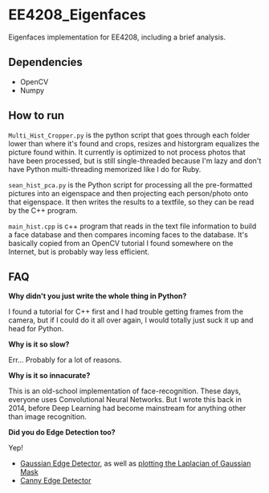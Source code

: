 EE4208_Eigenfaces
=================

Eigenfaces implementation for EE4208, including a brief analysis.

Dependencies
------------
- OpenCV
- Numpy

How to run
-----------

`Multi_Hist_Cropper.py` is the python script that goes through each folder lower than where it's found and crops, resizes and historgram equalizes the picture found within. It currently is optimized to not process photos that have been processed, but is still single-threaded because I'm lazy and don't have Python multi-threading memorized like I do for Ruby.

`sean_hist_pca.py` is the Python script for processing all the pre-formatted pictures into an eigenspace and then projecting each person/photo onto that eigenspace. It then writes the results to a textfile, so they can be read by the C++ program.

`main_hist.cpp` is c++ program that reads in the text file information to build a face database and then compares incoming faces to the database. It's basically copied from an OpenCV tutorial I found somewhere on the Internet, but is probably way less efficient.

FAQ
---

**Why didn't you just write the whole thing in Python?**

I found a tutorial for C++ first and I had trouble getting frames from the camera, but if I could do it all over again, I would totally just suck it up and head for Python.

**Why is it so slow?**

Err... Probably for a lot of reasons.

**Why is it so innacurate?**

This is an old-school implementation of face-recognition. These days, everyone uses Convolutional Neural Networks. But I wrote this back in 2014, before Deep Learning had become mainstream for anything other than image recognition.

**Did you do Edge Detection too?**

Yep!

- [Gaussian Edge Detector](https://gist.github.com/Seanny123/10452462), as well as [plotting the Laplacian of Gaussian Mask](https://gist.github.com/Seanny123/10452919)
- [Canny Edge Detector](https://gist.github.com/Seanny123/10538465)
